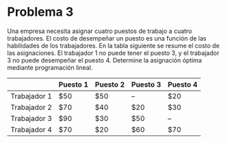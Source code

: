 # Problema 3

Una empresa necesita asignar cuatro puestos de trabajo a cuatro trabajadores. El costo de desempeñar un puesto es una función de las habilidades de los trabajadores. En la tabla siguiente se resume el costo de las asignaciones. El trabajador 1 no puede tener el puesto 3, y el trabajador 3 no puede desempeñar el puesto 4. Determine la asignación óptima mediante programación lineal.

|              | Puesto 1 | Puesto 2 | Puesto 3 | Puesto 4 |
| ------------ | -------- | -------- | -------- | -------- |
| Trabajador 1 | \$50     | \$50     | –        | \$20     |
| Trabajador 2 | \$70     | \$40     | \$20     | \$30     |
| Trabajador 3 | \$90     | \$30     | \$50     | –        |
| Trabajador 4 | \$70     | \$20     | \$60     | \$70     |
